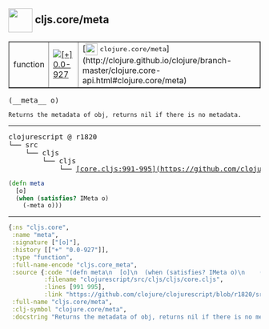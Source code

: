 ## <img width="48px" valign="middle" src="http://i.imgur.com/Hi20huC.png"> cljs.core/meta

 <table border="1">
<tr>
<td>function</td>
<td><a href="https://github.com/cljsinfo/api-refs/tree/0.0-927"><img valign="middle" alt="[+] 0.0-927" src="https://img.shields.io/badge/+-0.0--927-lightgrey.svg"></a> </td>
<td>
[<img height="24px" valign="middle" src="http://i.imgur.com/1GjPKvB.png"> <samp>clojure.core/meta</samp>](http://clojure.github.io/clojure/branch-master/clojure.core-api.html#clojure.core/meta)
</td>
</tr>
</table>

 <samp>
(__meta__ o)<br>
</samp>

```
Returns the metadata of obj, returns nil if there is no metadata.
```

---

 <pre>
clojurescript @ r1820
└── src
    └── cljs
        └── cljs
            └── <ins>[core.cljs:991-995](https://github.com/clojure/clojurescript/blob/r1820/src/cljs/cljs/core.cljs#L991-L995)</ins>
</pre>

```clj
(defn meta
  [o]
  (when (satisfies? IMeta o)
    (-meta o)))
```


---

```clj
{:ns "cljs.core",
 :name "meta",
 :signature ["[o]"],
 :history [["+" "0.0-927"]],
 :type "function",
 :full-name-encode "cljs.core_meta",
 :source {:code "(defn meta\n  [o]\n  (when (satisfies? IMeta o)\n    (-meta o)))",
          :filename "clojurescript/src/cljs/cljs/core.cljs",
          :lines [991 995],
          :link "https://github.com/clojure/clojurescript/blob/r1820/src/cljs/cljs/core.cljs#L991-L995"},
 :full-name "cljs.core/meta",
 :clj-symbol "clojure.core/meta",
 :docstring "Returns the metadata of obj, returns nil if there is no metadata."}

```
